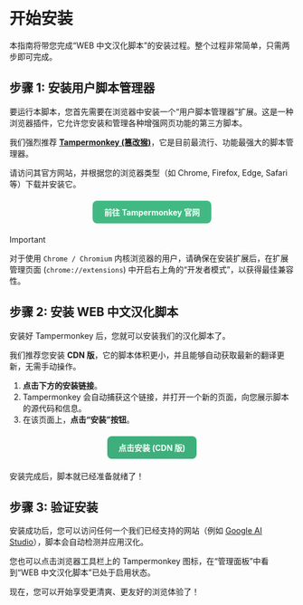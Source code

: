 # 开始安装

本指南将带您完成“WEB 中文汉化脚本”的安装过程。整个过程非常简单，只需两步即可完成。

## 步骤 1: 安装用户脚本管理器

要运行本脚本，您首先需要在浏览器中安装一个“用户脚本管理器”扩展。这是一种浏览器插件，它允许您安装和管理各种增强网页功能的第三方脚本。

我们强烈推荐 **[Tampermonkey (篡改猴)](https://www.tampermonkey.net/)**，它是目前最流行、功能最强大的脚本管理器。

请访问其官方网站，并根据您的浏览器类型（如 Chrome, Firefox, Edge, Safari 等）下载并安装它。

<div style="text-align: center; margin: 20px 0;">
  <a href="https://www.tampermonkey.net/" target="_blank" rel="noopener noreferrer" style="display: inline-block; padding: 10px 20px; background-color: #42b983; color: white; border-radius: 8px; text-decoration: none; font-weight: bold;">
    前往 Tampermonkey 官网
  </a>
</div>

> [!IMPORTANT]
> 对于使用 `Chrome / Chromium` 内核浏览器的用户，请确保在安装扩展后，在扩展管理页面 (`chrome://extensions`) 中开启右上角的“开发者模式”，以获得最佳兼容性。

## 步骤 2: 安装 WEB 中文汉化脚本

安装好 Tampermonkey 后，您就可以安装我们的汉化脚本了。

我们推荐您安装 **CDN 版**，它的脚本体积更小，并且能够自动获取最新的翻译更新，无需手动操作。

1.  **点击下方的安装链接**。
2.  Tampermonkey 会自动捕获这个链接，并打开一个新的页面，向您展示脚本的源代码和信息。
3.  在该页面上，**点击“安装”按钮**。

<div style="text-align: center; margin: 20px 0;">
  <a href="https://raw.githubusercontent.com/Qing90bing/Qing_Web-Translate-Script/main/dist/Web-Translate-Script.cdn.user.js" target="_blank" rel="noopener noreferrer" style="display: inline-block; padding: 10px 20px; background-color: #3eaf7c; color: white; border-radius: 8px; text-decoration: none; font-weight: bold;">
    点击安装 (CDN 版)
  </a>
</div>

安装完成后，脚本就已经准备就绪了！

## 步骤 3: 验证安装

安装成功后，您可以访问任何一个我们已经支持的网站（例如 [Google AI Studio](https://aistudio.google.com/)），脚本会自动检测并应用汉化。

您也可以点击浏览器工具栏上的 Tampermonkey 图标，在“管理面板”中看到“WEB 中文汉化脚本”已处于启用状态。

现在，您可以开始享受更清爽、更友好的浏览体验了！